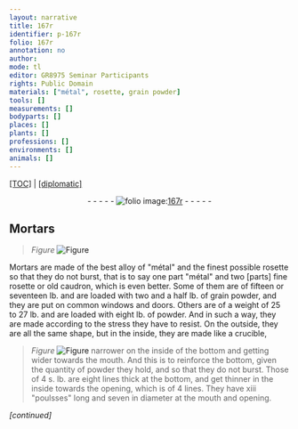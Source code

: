```yaml
---
layout: narrative
title: 167r
identifier: p-167r
folio: 167r
annotation: no
author:
mode: tl
editor: GR8975 Seminar Participants
rights: Public Domain
materials: ["métal", rosette, grain powder]
tools: []
measurements: []
bodyparts: []
places: []
plants: []
professions: []
environments: []
animals: []
---
```


<p><a href="{{ site.baseurl }}/translation/">[TOC]</a> | <a href="{{ site.baseurl }}/texts/p-167r_tc/" target="_blank">[diplomatic]</a></p><div class="folio" align="center">- - - - - <a href="http://gallica.bnf.fr/ark:/12148/btv1b10500001g/f339.image" target="_blank"><img src="https://cu-mkp.github.io/2017-workshop-edition/assets/photo-icon.png" alt="folio image: " style="display:inline-block; margin-bottom:-3px;"/>167r</a> - - - - - </div>  
  

## Mortars

 
> *Figure*
> <a href="https://drive.google.com/open?id=0B9-oNrvWdlO5QTU2dDJtWHU5Nmc" target="_blank"><img src="https://cu-mkp.github.io/GR8975-edition/assets/photo-icon.png" alt="Figure" style="display:inline-block; margin-bottom:-3px;"/></a>
 
Mortars are made of the best alloy of <span class="m">"métal"</span> and the finest possible <span class="m">rosette</span> so that they do not burst, that is to say one part <span class="m">"métal"</span> and two [parts] fine <span class="m">rosette</span> or old caudron, which is even better. Some of them are of fifteen or seventeen lb. and are loaded with two and a half lb. of <span class="m">grain powder</span>, and they are put on common windows and doors. Others are of a weight of 25 to 27 lb. and are loaded with eight lb. of powder. And in such a way, they are made according to the stress they have to resist. On the outside, they are all the same shape, but in the inside, they are made like a crucible, 
> *Figure*
> <a href="https://drive.google.com/open?id=0B9-oNrvWdlO5OUZCVWpfdmlzbWc" target="_blank"><img src="https://cu-mkp.github.io/GR8975-edition/assets/photo-icon.png" alt="Figure" style="display:inline-block; margin-bottom:-3px;"/></a>
 narrower on the inside of the bottom and getting wider towards the mouth. And this is to reinforce the bottom, given the quantity of powder they hold, and so that they do not burst. Those of 4 s. lb. are eight lines thick at the bottom, and get thinner in the inside towards the opening, which is of 4 lines. They have xiii "poulsses" long and seven in diameter at the mouth and opening.
 
*[continued]*
 
